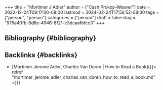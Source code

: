 +++
title = "Mortimer J Adler"
author = ["Cash Prokop-Weaver"]
date = 2022-12-24T09:17:00-08:00
lastmod = 2024-02-24T17:56:52-08:00
tags = ["person", "person"]
categories = ["person"]
draft = false
slug = "575a40fb-8d8e-4946-8f21-c3dcaafbfcc3"
+++

## Bibliography {#bibliography}

<style>.csl-entry{text-indent: -1.5em; margin-left: 1.5em;}</style><div class="csl-bib-body">
</div>


## Backlinks {#backlinks}

-   [Mortimer Jerome Adler, Charles Van Doren | How to Read a Book]({{< relref "mortimer_jerome_adler_charles_van_doren_how_to_read_a_book.md" >}})
